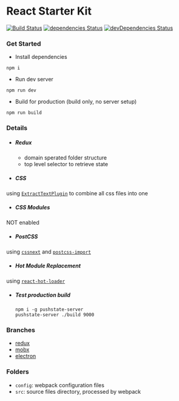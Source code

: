 # React Starter Kit
[![Build Status](https://travis-ci.org/xiaofan2406/react-starter-kit.svg?branch=redux)](https://travis-ci.org/xiaofan2406/react-starter-kit) [![dependencies Status](https://david-dm.org/xiaofan2406/react-starter-kit/status.svg)](https://david-dm.org/xiaofan2406/react-starter-kit) [![devDependencies Status](https://david-dm.org/xiaofan2406/react-starter-kit/dev-status.svg)](https://david-dm.org/xiaofan2406/react-starter-kit?type=dev)


### Get Started
- Install dependencies
```
npm i
```

- Run dev server
```
npm run dev
```

- Build for production (build only, no server setup)
```
npm run build
```


### Details
- ##### Redux
  - domain sperated folder structure
  - top level selector to retrieve state

- ##### CSS
using [`ExtractTextPlugin`](https://github.com/webpack/extract-text-webpack-plugin) to combine all css files into one

- ##### CSS Modules
NOT enabled

- ##### PostCSS
using [`cssnext`](http://cssnext.io/) and [`postcss-import`](https://github.com/postcss/postcss-import)

- ##### Hot Module Replacement
using [`react-hot-loader`](https://github.com/gaearon/react-hot-loader/tree/next)

- ##### Test production build
  ```
  npm i -g pushstate-server
  pushstate-server ./build 9000
  ```


### Branches
- [redux](https://github.com/xiaofan2406/react-starter-kit/tree/redux)
- [mobx](https://github.com/xiaofan2406/react-starter-kit/tree/mobx)
- [electron](https://github.com/xiaofan2406/react-starter-kit/tree/electron)


### Folders
- `config`: webpack configuration files
- `src`: source files directory, processed by webpack
